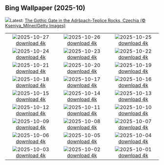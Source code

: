 ## Bing Wallpaper (2025-10)
![](https://www.bing.com/th?id=OHR.TepliceRocks_EN-IN6945703275_UHD.jpg&w=1000)Latest: [The Gothic Gate in the Adršpach-Teplice Rocks, Czechia (© Kseniya_Milner/Getty Images)](https://www.bing.com/th?id=OHR.TepliceRocks_EN-IN6945703275_UHD.jpg)

|      |      |      |
| :----: | :----: | :----: |
|![](https://www.bing.com/th?id=OHR.ChhathPuja_EN-IN6737950149_UHD.jpg&pid=hp&w=384&h=216&rs=1&c=4)2025-10-27 [download 4k](https://www.bing.com/th?id=OHR.ChhathPuja_EN-IN6737950149_UHD.jpg)|![](https://www.bing.com/th?id=OHR.AfricanRaven_EN-IN6796929078_UHD.jpg&pid=hp&w=384&h=216&rs=1&c=4)2025-10-26 [download 4k](https://www.bing.com/th?id=OHR.AfricanRaven_EN-IN6796929078_UHD.jpg)|![](https://www.bing.com/th?id=OHR.MartimoaapaFinland_EN-IN6497772710_UHD.jpg&pid=hp&w=384&h=216&rs=1&c=4)2025-10-25 [download 4k](https://www.bing.com/th?id=OHR.MartimoaapaFinland_EN-IN6497772710_UHD.jpg)|
|![](https://www.bing.com/th?id=OHR.QueenMary_EN-IN6335003575_UHD.jpg&pid=hp&w=384&h=216&rs=1&c=4)2025-10-24 [download 4k](https://www.bing.com/th?id=OHR.QueenMary_EN-IN6335003575_UHD.jpg)|![](https://www.bing.com/th?id=OHR.SnowLeopard_EN-IN6193206285_UHD.jpg&pid=hp&w=384&h=216&rs=1&c=4)2025-10-23 [download 4k](https://www.bing.com/th?id=OHR.SnowLeopard_EN-IN6193206285_UHD.jpg)|![](https://www.bing.com/th?id=OHR.BulgariaRocks_EN-IN6060043894_UHD.jpg&pid=hp&w=384&h=216&rs=1&c=4)2025-10-22 [download 4k](https://www.bing.com/th?id=OHR.BulgariaRocks_EN-IN6060043894_UHD.jpg)|
|![](https://www.bing.com/th?id=OHR.OilLamps_EN-IN0305267650_UHD.jpg&pid=hp&w=384&h=216&rs=1&c=4)2025-10-21 [download 4k](https://www.bing.com/th?id=OHR.OilLamps_EN-IN0305267650_UHD.jpg)|![](https://www.bing.com/th?id=OHR.HoffmansSloth_EN-IN5791944610_UHD.jpg&pid=hp&w=384&h=216&rs=1&c=4)2025-10-20 [download 4k](https://www.bing.com/th?id=OHR.HoffmansSloth_EN-IN5791944610_UHD.jpg)|![](https://www.bing.com/th?id=OHR.AppleHarvest_EN-IN5534604736_UHD.jpg&pid=hp&w=384&h=216&rs=1&c=4)2025-10-19 [download 4k](https://www.bing.com/th?id=OHR.AppleHarvest_EN-IN5534604736_UHD.jpg)|
|![](https://www.bing.com/th?id=OHR.SilburyHill_EN-IN5389984982_UHD.jpg&pid=hp&w=384&h=216&rs=1&c=4)2025-10-18 [download 4k](https://www.bing.com/th?id=OHR.SilburyHill_EN-IN5389984982_UHD.jpg)|![](https://www.bing.com/th?id=OHR.RockRiverFalls_EN-IN5207367591_UHD.jpg&pid=hp&w=384&h=216&rs=1&c=4)2025-10-17 [download 4k](https://www.bing.com/th?id=OHR.RockRiverFalls_EN-IN5207367591_UHD.jpg)|![](https://www.bing.com/th?id=OHR.SiberianLynx_EN-IN1490502739_UHD.jpg&pid=hp&w=384&h=216&rs=1&c=4)2025-10-16 [download 4k](https://www.bing.com/th?id=OHR.SiberianLynx_EN-IN1490502739_UHD.jpg)|
|![](https://www.bing.com/th?id=OHR.AmethystLaccaria_EN-IN1327848044_UHD.jpg&pid=hp&w=384&h=216&rs=1&c=4)2025-10-15 [download 4k](https://www.bing.com/th?id=OHR.AmethystLaccaria_EN-IN1327848044_UHD.jpg)|![](https://www.bing.com/th?id=OHR.OiaSantorini_EN-IN1120659407_UHD.jpg&pid=hp&w=384&h=216&rs=1&c=4)2025-10-14 [download 4k](https://www.bing.com/th?id=OHR.OiaSantorini_EN-IN1120659407_UHD.jpg)|![](https://www.bing.com/th?id=OHR.MamallapuramBoat_EN-IN7710066435_UHD.jpg&pid=hp&w=384&h=216&rs=1&c=4)2025-10-13 [download 4k](https://www.bing.com/th?id=OHR.MamallapuramBoat_EN-IN7710066435_UHD.jpg)|
|![](https://www.bing.com/th?id=OHR.SaranacLake_EN-IN0774753637_UHD.jpg&pid=hp&w=384&h=216&rs=1&c=4)2025-10-12 [download 4k](https://www.bing.com/th?id=OHR.SaranacLake_EN-IN0774753637_UHD.jpg)|![](https://www.bing.com/th?id=OHR.WoodDuckHen_EN-IN0584855660_UHD.jpg&pid=hp&w=384&h=216&rs=1&c=4)2025-10-11 [download 4k](https://www.bing.com/th?id=OHR.WoodDuckHen_EN-IN0584855660_UHD.jpg)|![](https://www.bing.com/th?id=OHR.MonurikiFiji_EN-IN0435648198_UHD.jpg&pid=hp&w=384&h=216&rs=1&c=4)2025-10-10 [download 4k](https://www.bing.com/th?id=OHR.MonurikiFiji_EN-IN0435648198_UHD.jpg)|
|![](https://www.bing.com/th?id=OHR.WebbPillars_EN-IN0244722774_UHD.jpg&pid=hp&w=384&h=216&rs=1&c=4)2025-10-09 [download 4k](https://www.bing.com/th?id=OHR.WebbPillars_EN-IN0244722774_UHD.jpg)|![](https://www.bing.com/th?id=OHR.OctopusCyanea_EN-IN9999645050_UHD.jpg&pid=hp&w=384&h=216&rs=1&c=4)2025-10-08 [download 4k](https://www.bing.com/th?id=OHR.OctopusCyanea_EN-IN9999645050_UHD.jpg)|![](https://www.bing.com/th?id=OHR.RidgwayAspens_EN-IN9829823825_UHD.jpg&pid=hp&w=384&h=216&rs=1&c=4)2025-10-07 [download 4k](https://www.bing.com/th?id=OHR.RidgwayAspens_EN-IN9829823825_UHD.jpg)|
|![](https://www.bing.com/th?id=OHR.AnshunBridge_EN-IN9593478408_UHD.jpg&pid=hp&w=384&h=216&rs=1&c=4)2025-10-06 [download 4k](https://www.bing.com/th?id=OHR.AnshunBridge_EN-IN9593478408_UHD.jpg)|![](https://www.bing.com/th?id=OHR.JahangirMahal_EN-IN7628563681_UHD.jpg&pid=hp&w=384&h=216&rs=1&c=4)2025-10-05 [download 4k](https://www.bing.com/th?id=OHR.JahangirMahal_EN-IN7628563681_UHD.jpg)|![](https://www.bing.com/th?id=OHR.DragonEndeavour_EN-IN9334573576_UHD.jpg&pid=hp&w=384&h=216&rs=1&c=4)2025-10-04 [download 4k](https://www.bing.com/th?id=OHR.DragonEndeavour_EN-IN9334573576_UHD.jpg)|
|![](https://www.bing.com/th?id=OHR.SkyeHeather_EN-IN2826518684_UHD.jpg&pid=hp&w=384&h=216&rs=1&c=4)2025-10-03 [download 4k](https://www.bing.com/th?id=OHR.SkyeHeather_EN-IN2826518684_UHD.jpg)|![](https://www.bing.com/th?id=OHR.StatueGandhi_EN-IN4485364887_UHD.jpg&pid=hp&w=384&h=216&rs=1&c=4)2025-10-02 [download 4k](https://www.bing.com/th?id=OHR.StatueGandhi_EN-IN4485364887_UHD.jpg)|![](https://www.bing.com/th?id=OHR.GoddessDurga2025_EN-IN4254679403_UHD.jpg&pid=hp&w=384&h=216&rs=1&c=4)2025-10-01 [download 4k](https://www.bing.com/th?id=OHR.GoddessDurga2025_EN-IN4254679403_UHD.jpg)|
